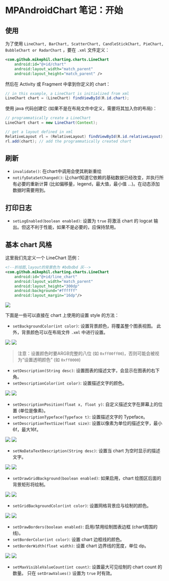 # MPAndroidChart 笔记：开始

## 使用
为了使用 `LineChart, BarChart, ScatterChart, CandleStickChart, PieChart, BubbleChart or RadarChart` ，要在 `.xml` 文件定义：

```xml
<com.github.mikephil.charting.charts.LineChart
    android:id="@+id/chart"
    android:layout_width="match_parent"
    android:layout_height="match_parent" />
```

然后在 Activity 或 Fragment 中拿到你定义的 chart：

```java
// in this example, a LineChart is initialized from xml
LineChart chart = (LineChart) findViewById(R.id.chart);
```

使用 java 代码创建它 (如果不是在布局文件中定义，需要将其加入你的布局)：

```java
// programmatically create a LineChart
LineChart chart = new LineChart(Context);

// get a layout defined in xml
RelativeLayout rl = (RelativeLayout) findViewById(R.id.relativeLayout);
rl.add(chart); // add the programmatically created chart
```

## 刷新

- `invalidate()`: 在chart中调用会使其刷新重绘
- `notifyDataSetChanged()`: 让chart知道它依赖的基础数据已经改变，并执行所有必要的重新计算 (比如偏移量，legend，最大值，最小值 …)。在动态添加数据时需要用到。


## 打印日志

- `setLogEnabled(boolean enabled)`: 设置为 `true` 将激活 chart 的 logcat 输出。但这不利于性能，如果不是必要的，应保持禁用。
  

## 基本 chart 风格

这里我们先定义一个 LineChart 范例：

```xml
<!--折线图,layout的背景色为 #bdbdbd 灰-->
<com.github.mikephil.charting.charts.LineChart
    android:id="@+id/line_chart"
    android:layout_width="match_parent"
    android:layout_height="300dp"
    android:background="#ffffff"
    android:layout_margin="16dp"/>
```

![](./res/001.png)

下面是一些可以直接在 chart 上使用的设置 style 的方法：

- `setBackgroundColor(int color)`: 设置背景颜色，将覆盖整个图表视图。 此外，背景颜色可以在布局文件 `.xml` 中进行设置。
  
![](./res/002.png) ![](./res/003.png)

> 注意：设置颜色时要ARGB完整的八位 (如 `0xff00ff00`)，否则可能会被视为“设置透明颜色” (如 `0xff0000`)

- `setDescription(String desc)`: 设置图表的描述文字，会显示在图表的右下角。
- `setDescriptionColor(int color)`: 设置描述文字的颜色。
  
![](./res/004.png)  ![](./res/005.png)

- `setDescriptionPosition(float x, float y)`: 自定义描述文字在屏幕上的位置 (单位是像素)。
- `setDescriptionTypeface(Typeface t)`: 设置描述文字的 Typeface。
- `setDescriptionTextSize(float size)`: 设置以像素为单位的描述文字，最小6f，最大16f。

![](./res/006.png) ![](./res/007.png)

- `setNoDataTextDescription(String desc)`: 设置当 chart 为空时显示的描述文字。
  
![](./res/008.png) ![](./res/009.png)

- `setDrawGridBackground(boolean enabled)`: 如果启用，chart 绘图区后面的背景矩形将绘制。
  
![](./res/010.png) ![](./res/011.png)

- `setGridBackgroundColor(int color)`: 设置网格背景应与绘制的颜色。
  
![](./res/012.png) ![](./res/013.png)

- `setDrawBorders(boolean enabled)`: 启用/禁用绘制图表边框 (chart周围的线)。
- `setBorderColor(int color)`: 设置 chart 边框线的颜色。
- `setBorderWidth(float width)`: 设置 chart 边界线的宽度，单位 dp。

![](./res/014.png)  ![](./res/015.png)

- `setMaxVisibleValueCount(int count)`: 设置最大可见绘制的 chart count 的数量。 只在 `setDrawValues()` 设置为 `true` 时有效。 
